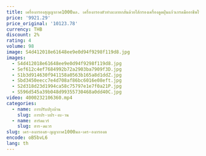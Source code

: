 ```yaml
---
title: เครื่องกรองสุญญากาศ1000มล. เครื่องกรองตัวทำละลายกลั่นด้วยไส้กรองเครื่องดูดฝุ่นแก้วเกรดมืออาชีพในห้องปฏิบัติการ
price: '9921.29'
price_original: '10123.78'
currency: THB
discount: 2%
rating: 4
volume: 98
image: S4d412018e61648ee9e0d94f9298f119d8.jpg
images:
  - S4d412018e61648ee9e0d94f9298f119d8.jpg
  - Sef612c4ef7684992b72a2903ba7909f3D.jpg
  - S1b3d914630f941158a0563b165a8d1ddZ.jpg
  - Sbd3450eecc7e4d708af86bc6016e08eft.jpg
  - S2d318d23d1994ca58c75797e1e7f0a21P.jpg
  - S596d545a39b048d99355730468a0dd40C.jpg
video: 4000232106360.mp4
categories:
  - name: การปรับปรุงบ้าน
    slug: การปร-บปร-งบ-าน
  - name: ฮาร์ดแวร์
    slug: ฮาร-ดแวร
slug: เคร-องกรองส-ญญากาศ1000มล-เคร-องกรองต
encode: oB5bvL6
lang: th
---
```

  